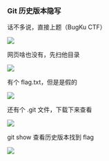 ### Git 历史版本隐写

话不多说，直接上题（BugKu CTF）

![](https://pic1.imgdb.cn/item/67b067fcd0e0a243d4ff9fac.jpg)

网页啥也没有，先扫他目录

![](https://pic1.imgdb.cn/item/67b06810d0e0a243d4ff9fb1.jpg)

有个 flag.txt，但是是假的

![](https://pic1.imgdb.cn/item/67b06823d0e0a243d4ff9fbf.jpg)

还有个 .git 文件，下载下来查看

![](https://pic1.imgdb.cn/item/67b0683ad0e0a243d4ff9fc3.jpg)

git show 查看历史版本找到 flag

![](https://pic1.imgdb.cn/item/67b0684cd0e0a243d4ff9fc7.jpg)